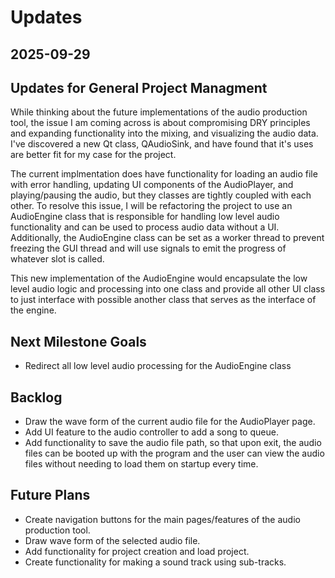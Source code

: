 # Updates

## 2025-09-29

## Updates for General Project Managment

While thinking about the future implementations of the audio production tool, the issue I am coming across is about compromising DRY principles and expanding functionality into the mixing, and visualizing the audio data. I've discovered a new Qt class, QAudioSink, and have found that it's uses are better fit for my case for the project.

The current implmentation does have functionality for loading an audio file with error handling, updating UI components of the AudioPlayer, and playing/pausing the audio, but they classes are tightly coupled with each other. To resolve this issue, I will be refactoring the project to use an AudioEngine class that is responsible for handling low level audio functionality and can be used to process audio data without a UI. Additionally, the AudioEngine class can be set as a worker thread to prevent freezing the GUI thread and will use signals to emit the progress of whatever slot is called.

This new implementation of the AudioEngine would encapsulate the low level audio logic and processing into one class and provide all other UI class to just interface with possible another class that serves as the interface of the engine.

## Next Milestone Goals

* Redirect all low level audio processing for the AudioEngine class

## Backlog

* Draw the wave form of the current audio file for the AudioPlayer page.
* Add UI feature to the audio controller to add a song to queue.
* Add functionality to save the audio file path, so that upon exit, the audio files can be booted up with the program and the user can view the audio files without needing to load them on startup every time.

## Future Plans

* Create navigation buttons for the main pages/features of the audio production tool.
* Draw wave form of the selected audio file.
* Add functionality for project creation and load project.
* Create functionality for making a sound track using sub-tracks.
